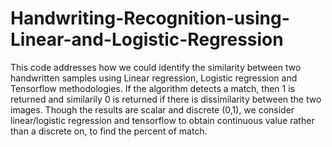 # Handwriting-Recognition-using-Linear-and-Logistic-Regression
This code addresses how we could identify the similarity between two handwritten samples using Linear regression, Logistic regression and Tensorflow methodologies. If the algorithm detects a match, then 1 is returned and similarily  0 is returned if there is dissimilarity between the two images. Though the results are scalar and discrete (0,1), we consider linear/logistic regression and tensorflow to obtain continuous value rather than a discrete on, to find the percent of match. 
